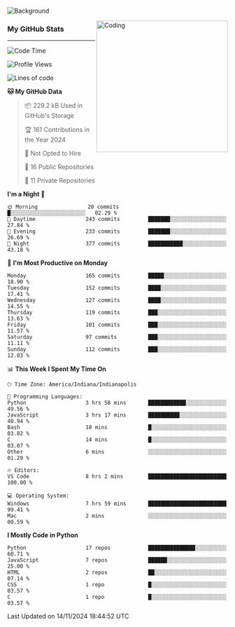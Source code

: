 ![Background](https://github.com/Nguyen-Noah/Nguyen-Noah/assets/112649680/f5d2296f-0508-400c-abcf-47c085708a2a)

<img align="right" alt="Coding" width="300" src="https://cdn.dribbble.com/users/1277312/screenshots/14733298/media/39b1045e593737587dd60e42c8422d1f.gif" >

### My GitHub Stats
---
<!--START_SECTION:waka-->
![Code Time](http://img.shields.io/badge/Code%20Time-302%20hrs%2018%20mins-blue)

![Profile Views](http://img.shields.io/badge/Profile%20Views-0-blue)

![Lines of code](https://img.shields.io/badge/From%20Hello%20World%20I%27ve%20Written-216.1%20thousand%20lines%20of%20code-blue)

**🐱 My GitHub Data** 

> 📦 229.2 kB Used in GitHub's Storage 
 > 
> 🏆 161 Contributions in the Year 2024
 > 
> 🚫 Not Opted to Hire
 > 
> 📜 16 Public Repositories 
 > 
> 🔑 11 Private Repositories 
 > 
**I'm a Night 🦉** 

```text
🌞 Morning                20 commits          █░░░░░░░░░░░░░░░░░░░░░░░░   02.29 % 
🌆 Daytime                243 commits         ███████░░░░░░░░░░░░░░░░░░   27.84 % 
🌃 Evening                233 commits         ███████░░░░░░░░░░░░░░░░░░   26.69 % 
🌙 Night                  377 commits         ███████████░░░░░░░░░░░░░░   43.18 % 
```
📅 **I'm Most Productive on Monday** 

```text
Monday                   165 commits         █████░░░░░░░░░░░░░░░░░░░░   18.90 % 
Tuesday                  152 commits         ████░░░░░░░░░░░░░░░░░░░░░   17.41 % 
Wednesday                127 commits         ████░░░░░░░░░░░░░░░░░░░░░   14.55 % 
Thursday                 119 commits         ███░░░░░░░░░░░░░░░░░░░░░░   13.63 % 
Friday                   101 commits         ███░░░░░░░░░░░░░░░░░░░░░░   11.57 % 
Saturday                 97 commits          ███░░░░░░░░░░░░░░░░░░░░░░   11.11 % 
Sunday                   112 commits         ███░░░░░░░░░░░░░░░░░░░░░░   12.83 % 
```


📊 **This Week I Spent My Time On** 

```text
🕑︎ Time Zone: America/Indiana/Indianapolis

💬 Programming Languages: 
Python                   3 hrs 58 mins       ████████████░░░░░░░░░░░░░   49.56 % 
JavaScript               3 hrs 17 mins       ██████████░░░░░░░░░░░░░░░   40.94 % 
Bash                     18 mins             █░░░░░░░░░░░░░░░░░░░░░░░░   03.82 % 
C                        14 mins             █░░░░░░░░░░░░░░░░░░░░░░░░   03.07 % 
Other                    6 mins              ░░░░░░░░░░░░░░░░░░░░░░░░░   01.29 % 

🔥 Editors: 
VS Code                  8 hrs 2 mins        █████████████████████████   100.00 % 

💻 Operating System: 
Windows                  7 hrs 59 mins       █████████████████████████   99.41 % 
Mac                      2 mins              ░░░░░░░░░░░░░░░░░░░░░░░░░   00.59 % 
```

**I Mostly Code in Python** 

```text
Python                   17 repos            ███████████████░░░░░░░░░░   60.71 % 
JavaScript               7 repos             ██████░░░░░░░░░░░░░░░░░░░   25.00 % 
HTML                     2 repos             ██░░░░░░░░░░░░░░░░░░░░░░░   07.14 % 
CSS                      1 repo              █░░░░░░░░░░░░░░░░░░░░░░░░   03.57 % 
C                        1 repo              █░░░░░░░░░░░░░░░░░░░░░░░░   03.57 % 
```




 Last Updated on 14/11/2024 18:44:52 UTC
<!--END_SECTION:waka-->

<!--
**Nguyen-Noah/Nguyen-Noah** is a ✨ _special_ ✨ repository because its `README.md` (this file) appears on your GitHub profile.

Here are some ideas to get you started:

- 🔭 I’m currently working on ...
- 🌱 I’m currently learning ...
- 👯 I’m looking to collaborate on ...
- 🤔 I’m looking for help with ...
- 💬 Ask me about ...
- 📫 How to reach me: ...
- 😄 Pronouns: ...
- ⚡ Fun fact: ...
-->
